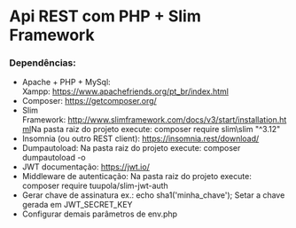 <h1>Api REST com PHP + Slim Framework</h1>
<h3>Depend&ecirc;ncias:</h3>
<ul>
<li>Apache + PHP + MySql: Xampp:&nbsp;<a href="https://www.apachefriends.org/pt_br/index.html">https://www.apachefriends.org/pt_br/index.html</a></li>
<li>Composer:&nbsp;<a href="https://getcomposer.org/">https://getcomposer.org/</a></li>
<li>Slim Framework:&nbsp;<a href="http://www.slimframework.com/docs/v3/start/installation.html">http://www.slimframework.com/docs/v3/start/installation.html</a>Na pasta raiz do projeto execute: composer require slim\slim "^3.12"</li>
<li>Insomnia (ou outro REST client):&nbsp;<a href="https://insomnia.rest/download/">https://insomnia.rest/download/</a></li>
<li>Dumpautoload: Na pasta raiz do projeto execute: composer dumpautoload -o</li>
<li>JWT documenta&ccedil;&atilde;o:&nbsp;<a href="https://jwt.io/">https://jwt.io/</a></li>
<li>Middleware de autentica&ccedil;&atilde;o: Na pasta raiz do projeto execute: composer require tuupola/slim-jwt-auth</li>
<li>Gerar chave de assinatura ex.: echo sha1('minha_chave'); Setar a chave gerada em JWT_SECRET_KEY</li>
<li>Configurar demais par&acirc;metros de env.php</li>
</ul>
